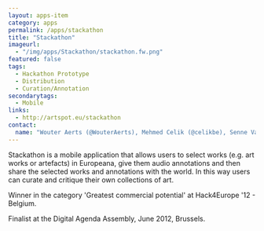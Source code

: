 ```yaml
---
layout: apps-item
category: apps
permalink: /apps/stackathon
title: "Stackathon"
imageurl:
  - "/img/apps/Stackathon/stackathon.fw.png"
featured: false
tags:
  - Hackathon Prototype
  - Distribution
  - Curation/Annotation
secondarytags:
  - Mobile
links:
  - http://artspot.eu/stackathon
contact: 
  name: "Wouter Aerts (@WouterAerts), Mehmed Celik (@celikbe), Senne Van Den Bogaert (@sennevdb)"
---
```

Stackathon is a mobile application that allows users to select works (e.g. art works or artefacts) in Europeana, give them audio annotations and then share the selected works and annotations with the world. In this way users can curate and critique their own collections of art.

Winner in the category 'Greatest commercial potential' at Hack4Europe '12 - Belgium.

Finalist at the Digital Agenda Assembly, June 2012, Brussels.
